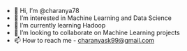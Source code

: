 - 👋 Hi, I’m @charanya78
- 👀 I’m interested in Machine Learning and Data Science
- 🌱 I’m currently learning Hadoop
- 💞️ I’m looking to collaborate on Machine Learning projects
- 📫 How to reach me - charanyask99@gmail.com

<!---
charanya78/charanya78 is a ✨ special ✨ repository because its `README.md` (this file) appears on your GitHub profile.
You can click the Preview link to take a look at your changes.
--->

